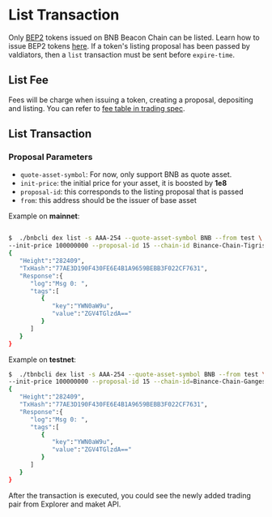 # List Transaction


Only [BEP2](https://github.com/binance-chain/BEPs/blob/master/BEP2.md) tokens issued on BNB Beacon Chain can be listed. Learn how to issue BEP2 tokens [here](tokens.md). If a token's listing proposal has been passed by valdiators, then a `list` transaction must be sent before `expire-time`.

## List Fee
Fees will be charge when issuing a token, creating a proposal, depositing and listing. You can refer to [fee table in trading spec](./trading-spec.md).

## List Transaction

### Proposal Parameters
* `quote-asset-symbol`: For now, only support BNB as quote asset.
* `init-price`: the initial price for your asset, it is boosted by **1e8**
* `proposal-id`: this corresponds to the listing proposal that is passed
* `from`: this address should be the issuer of base asset


Example on **mainnet**:
```bash

$  ./bnbcli dex list -s AAA-254 --quote-asset-symbol BNB --from test \
--init-price 100000000 --proposal-id 15 --chain-id Binance-Chain-Tigris   --node  https://dataseed5.defibit.io:443  --json
{
   "Height":"282409",
   "TxHash":"77AE3D190F430FE6E4B1A9659BEBB3F022CF7631",
   "Response":{
      "log":"Msg 0: ",
      "tags":[
         {
            "key":"YWN0aW9u",
            "value":"ZGV4TGlzdA=="
         }
      ]
   }
}
```

Example on **testnet**:

```bash
$  ./tbnbcli dex list -s AAA-254 --quote-asset-symbol BNB --from test \
--init-price 100000000 --proposal-id 15 --chain-id=Binance-Chain-Ganges --node=data-seed-pre-2-s1.binance.org:80 --json
{
   "Height":"282409",
   "TxHash":"77AE3D190F430FE6E4B1A9659BEBB3F022CF7631",
   "Response":{
      "log":"Msg 0: ",
      "tags":[
         {
            "key":"YWN0aW9u",
            "value":"ZGV4TGlzdA=="
         }
      ]
   }
}
```

After the transaction is executed, you could see the newly added trading pair from Explorer and maket API.


